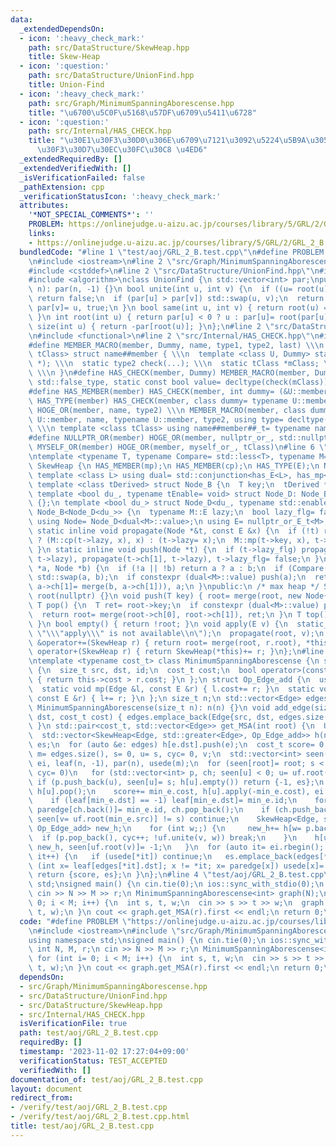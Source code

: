 ```yaml
---
data:
  _extendedDependsOn:
  - icon: ':heavy_check_mark:'
    path: src/DataStructure/SkewHeap.hpp
    title: Skew-Heap
  - icon: ':question:'
    path: src/DataStructure/UnionFind.hpp
    title: Union-Find
  - icon: ':heavy_check_mark:'
    path: src/Graph/MinimumSpanningAborescense.hpp
    title: "\u6700\u5C0F\u5168\u57DF\u6709\u5411\u6728"
  - icon: ':question:'
    path: src/Internal/HAS_CHECK.hpp
    title: "\u30E1\u30F3\u30D0\u306E\u6709\u7121\u3092\u5224\u5B9A\u3059\u308B\u30C6\
      \u30F3\u30D7\u30EC\u30FC\u30C8 \u4ED6"
  _extendedRequiredBy: []
  _extendedVerifiedWith: []
  _isVerificationFailed: false
  _pathExtension: cpp
  _verificationStatusIcon: ':heavy_check_mark:'
  attributes:
    '*NOT_SPECIAL_COMMENTS*': ''
    PROBLEM: https://onlinejudge.u-aizu.ac.jp/courses/library/5/GRL/2/GRL_2_B
    links:
    - https://onlinejudge.u-aizu.ac.jp/courses/library/5/GRL/2/GRL_2_B
  bundledCode: "#line 1 \"test/aoj/GRL_2_B.test.cpp\"\n#define PROBLEM \"https://onlinejudge.u-aizu.ac.jp/courses/library/5/GRL/2/GRL_2_B\"\
    \n#include <iostream>\n#line 2 \"src/Graph/MinimumSpanningAborescense.hpp\"\n\
    #include <cstddef>\n#line 2 \"src/DataStructure/UnionFind.hpp\"\n#include <vector>\n\
    #include <algorithm>\nclass UnionFind {\n std::vector<int> par;\npublic:\n UnionFind(int\
    \ n): par(n, -1) {}\n bool unite(int u, int v) {\n  if ((u= root(u)) == (v= root(v)))\
    \ return false;\n  if (par[u] > par[v]) std::swap(u, v);\n  return par[u]+= par[v],\
    \ par[v]= u, true;\n }\n bool same(int u, int v) { return root(u) == root(v);\
    \ }\n int root(int u) { return par[u] < 0 ? u : par[u]= root(par[u]); }\n int\
    \ size(int u) { return -par[root(u)]; }\n};\n#line 2 \"src/DataStructure/SkewHeap.hpp\"\
    \n#include <functional>\n#line 2 \"src/Internal/HAS_CHECK.hpp\"\n#include <type_traits>\n\
    #define MEMBER_MACRO(member, Dummy, name, type1, type2, last) \\\n template <class\
    \ tClass> struct name##member { \\\n  template <class U, Dummy> static type1 check(U\
    \ *); \\\n  static type2 check(...); \\\n  static tClass *mClass; \\\n  last;\
    \ \\\n }\n#define HAS_CHECK(member, Dummy) MEMBER_MACRO(member, Dummy, has_, std::true_type,\
    \ std::false_type, static const bool value= decltype(check(mClass))::value)\n\
    #define HAS_MEMBER(member) HAS_CHECK(member, int dummy= (&U::member, 0))\n#define\
    \ HAS_TYPE(member) HAS_CHECK(member, class dummy= typename U::member)\n#define\
    \ HOGE_OR(member, name, type2) \\\n MEMBER_MACRO(member, class dummy= typename\
    \ U::member, name, typename U::member, type2, using type= decltype(check(mClass)));\
    \ \\\n template <class tClass> using name##member##_t= typename name##member<tClass>::type\n\
    #define NULLPTR_OR(member) HOGE_OR(member, nullptr_or_, std::nullptr_t)\n#define\
    \ MYSELF_OR(member) HOGE_OR(member, myself_or_, tClass)\n#line 6 \"src/DataStructure/SkewHeap.hpp\"\
    \ntemplate <typename T, typename Compare= std::less<T>, typename M= void> struct\
    \ SkewHeap {\n HAS_MEMBER(mp);\n HAS_MEMBER(cp);\n HAS_TYPE(E);\n NULLPTR_OR(E);\n\
    \ template <class L> using dual= std::conjunction<has_E<L>, has_mp<L>, has_cp<L>>;\n\
    \ template <class tDerived> struct Node_B {\n  T key;\n  tDerived *ch[2];\n };\n\
    \ template <bool du_, typename tEnable= void> struct Node_D: Node_B<Node_D<du_>>\
    \ {};\n template <bool du_> struct Node_D<du_, typename std::enable_if_t<du_>>:\
    \ Node_B<Node_D<du_>> {\n  typename M::E lazy;\n  bool lazy_flg= false;\n };\n\
    \ using Node= Node_D<dual<M>::value>;\n using E= nullptr_or_E_t<M>;\n Node *root;\n\
    \ static inline void propagate(Node *&t, const E &x) {\n  if (!t) return;\n  t->lazy_flg\
    \ ? (M::cp(t->lazy, x), x) : (t->lazy= x);\n  M::mp(t->key, x), t->lazy_flg= true;\n\
    \ }\n static inline void push(Node *t) {\n  if (t->lazy_flg) propagate(t->ch[0],\
    \ t->lazy), propagate(t->ch[1], t->lazy), t->lazy_flg= false;\n }\n Node *merge(Node\
    \ *a, Node *b) {\n  if (!a || !b) return a ? a : b;\n  if (Compare()(a->key, b->key))\
    \ std::swap(a, b);\n  if constexpr (dual<M>::value) push(a);\n  return std::swap(a->ch[0],\
    \ a->ch[1]= merge(b, a->ch[1])), a;\n }\npublic:\n /* max heap */ SkewHeap():\
    \ root(nullptr) {}\n void push(T key) { root= merge(root, new Node{key}); }\n\
    \ T pop() {\n  T ret= root->key;\n  if constexpr (dual<M>::value) push(root);\n\
    \  return root= merge(root->ch[0], root->ch[1]), ret;\n }\n T top() { return root->key;\
    \ }\n bool empty() { return !root; }\n void apply(E v) {\n  static_assert(dual<M>::value,\
    \ \"\\\"apply\\\" is not available\\n\");\n  propagate(root, v);\n }\n SkewHeap\
    \ &operator+=(SkewHeap r) { return root= merge(root, r.root), *this; }\n SkewHeap\
    \ operator+(SkewHeap r) { return SkewHeap(*this)+= r; }\n};\n#line 5 \"src/Graph/MinimumSpanningAborescense.hpp\"\
    \ntemplate <typename cost_t> class MinimumSpanningAborescense {\n struct Edge\
    \ {\n  size_t src, dst, id;\n  cost_t cost;\n  bool operator>(const Edge &r) const\
    \ { return this->cost > r.cost; }\n };\n struct Op_Edge_add {\n  using E= cost_t;\n\
    \  static void mp(Edge &l, const E &r) { l.cost+= r; }\n  static void cp(E &l,\
    \ const E &r) { l+= r; }\n };\n size_t n;\n std::vector<Edge> edges;\npublic:\n\
    \ MinimumSpanningAborescense(size_t n): n(n) {}\n void add_edge(size_t src, size_t\
    \ dst, cost_t cost) { edges.emplace_back(Edge{src, dst, edges.size(), cost});\
    \ }\n std::pair<cost_t, std::vector<Edge>> get_MSA(int root) {\n  UnionFind uf(n);\n\
    \  std::vector<SkewHeap<Edge, std::greater<Edge>, Op_Edge_add>> h(n);\n  std::vector<Edge>\
    \ es;\n  for (auto &e: edges) h[e.dst].push(e);\n  cost_t score= 0;\n  size_t\
    \ m= edges.size(), s= 0, u= s, cyc= 0, v;\n  std::vector<int> seen(n, -1), paredge(m),\
    \ ei, leaf(n, -1), par(n), usede(m);\n  for (seen[root]= root; s < n; u= ++s,\
    \ cyc= 0)\n   for (std::vector<int> p, ch; seen[u] < 0; u= uf.root(v)) {\n   \
    \ if (p.push_back(u), seen[u]= s; h[u].empty()) return {-1, es};\n    Edge min_e=\
    \ h[u].pop();\n    score+= min_e.cost, h[u].apply(-min_e.cost), ei.push_back(min_e.id);\n\
    \    if (leaf[min_e.dst] == -1) leaf[min_e.dst]= min_e.id;\n    for (; cyc; cyc--)\
    \ paredge[ch.back()]= min_e.id, ch.pop_back();\n    if (ch.push_back(min_e.id);\
    \ seen[v= uf.root(min_e.src)] != s) continue;\n    SkewHeap<Edge, std::greater<Edge>,\
    \ Op_Edge_add> new_h;\n    for (int w;;) {\n     new_h+= h[w= p.back()];\n   \
    \  if (p.pop_back(), cyc++; !uf.unite(v, w)) break;\n    }\n    h[uf.root(v)]=\
    \ new_h, seen[uf.root(v)]= -1;\n   }\n  for (auto it= ei.rbegin(); it != ei.rend();\
    \ it++) {\n   if (usede[*it]) continue;\n   es.emplace_back(edges[*it]);\n   for\
    \ (int x= leaf[edges[*it].dst]; x != *it; x= paredge[x]) usede[x]= 1;\n  }\n \
    \ return {score, es};\n }\n};\n#line 4 \"test/aoj/GRL_2_B.test.cpp\"\nusing namespace\
    \ std;\nsigned main() {\n cin.tie(0);\n ios::sync_with_stdio(0);\n int N, M, r;\n\
    \ cin >> N >> M >> r;\n MinimumSpanningAborescense<int> graph(N);\n for (int i=\
    \ 0; i < M; i++) {\n  int s, t, w;\n  cin >> s >> t >> w;\n  graph.add_edge(s,\
    \ t, w);\n }\n cout << graph.get_MSA(r).first << endl;\n return 0;\n}\n"
  code: "#define PROBLEM \"https://onlinejudge.u-aizu.ac.jp/courses/library/5/GRL/2/GRL_2_B\"\
    \n#include <iostream>\n#include \"src/Graph/MinimumSpanningAborescense.hpp\"\n\
    using namespace std;\nsigned main() {\n cin.tie(0);\n ios::sync_with_stdio(0);\n\
    \ int N, M, r;\n cin >> N >> M >> r;\n MinimumSpanningAborescense<int> graph(N);\n\
    \ for (int i= 0; i < M; i++) {\n  int s, t, w;\n  cin >> s >> t >> w;\n  graph.add_edge(s,\
    \ t, w);\n }\n cout << graph.get_MSA(r).first << endl;\n return 0;\n}"
  dependsOn:
  - src/Graph/MinimumSpanningAborescense.hpp
  - src/DataStructure/UnionFind.hpp
  - src/DataStructure/SkewHeap.hpp
  - src/Internal/HAS_CHECK.hpp
  isVerificationFile: true
  path: test/aoj/GRL_2_B.test.cpp
  requiredBy: []
  timestamp: '2023-11-02 17:27:04+09:00'
  verificationStatus: TEST_ACCEPTED
  verifiedWith: []
documentation_of: test/aoj/GRL_2_B.test.cpp
layout: document
redirect_from:
- /verify/test/aoj/GRL_2_B.test.cpp
- /verify/test/aoj/GRL_2_B.test.cpp.html
title: test/aoj/GRL_2_B.test.cpp
---
```


